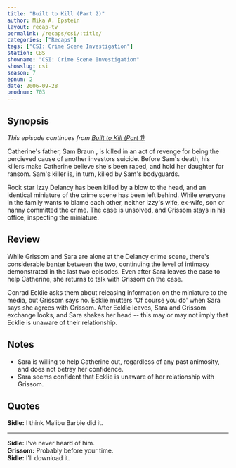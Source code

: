 ```yaml
---
title: "Built to Kill (Part 2)"
author: Mika A. Epstein
layout: recap-tv
permalink: /recaps/csi/:title/
categories: ["Recaps"]
tags: ["CSI: Crime Scene Investigation"]
station: CBS
showname: "CSI: Crime Scene Investigation"
showslug: csi
season: 7
epnum: 2
date: 2006-09-28
prodnum: 703  
---
```


## Synopsis

_This episode continues from [Built to Kill (Part 1)](/library/recaps/csi/built-to-kill-part-1/)_

Catherine's father, Sam Braun , is killed in an act of revenge for being the percieved cause of another investors suicide. Before Sam's death, his killers make Catherine believe she's been raped, and hold her daughter for ransom. Sam's killer is, in turn, killed by Sam's bodyguards.

Rock star Izzy Delancy has been killed by a blow to the head, and an identical miniature of the crime scene has been left behind. While everyone in the family wants to blame each other, neither Izzy's wife, ex-wife, son or nanny committed the crime. The case is unsolved, and Grissom stays in his office, inspecting the miniature.

## Review

While Grissom and Sara are alone at the Delancy crime scene, there's considerable banter between the two, continuing the level of intimacy demonstrated in the last two episodes. Even after Sara leaves the case to help Catherine, she returns to talk with Grissom on the case.

Conrad Ecklie asks them about releasing information on the miniature to the media, but Grissom says no. Ecklie mutters 'Of course you do' when Sara says she agrees with Grissom. After Ecklie leaves, Sara and Grissom exchange looks, and Sara shakes her head -- this may or may not imply that Ecklie is unaware of their relationship.

## Notes

* Sara is willing to help Catherine out, regardless of any past animosity, and does not betray her confidence.  
* Sara seems confident that Ecklie is unaware of her relationship with Grissom.

## Quotes

**Sidle:** I think Malibu Barbie did it.  

- - -

**Sidle:** I've never heard of him.  
**Grissom:** Probably before your time.  
**Sidle:** I'll download it.
